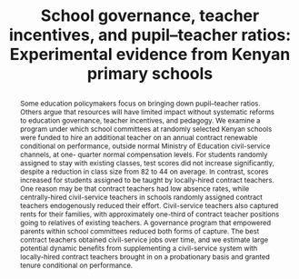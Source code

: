 ---
title: >
  School governance, teacher incentives, and pupil–teacher ratios:
  Experimental evidence from Kenyan primary schools
authors: >
  Esther Duflo, Pascaline Dupas, and Michael Kremer
paper_link: "https://doi.org/10.1016/j.jpubeco.2014.11.008"
abstract: >-
  Some education policymakers focus on bringing down pupil–teacher
  ratios. Others argue that resources will have limited impact without
  systematic reforms to education governance, teacher incentives, and
  pedagogy. We examine a program under which school committees at
  randomly selected Kenyan schools were funded to hire an additional
  teacher on an annual contract renewable conditional on performance,
  outside normal Ministry of Education civil-service channels, at one-
  quarter normal compensation levels. For students randomly assigned
  to stay with existing classes, test scores did not increase
  significantly, despite a reduction in class size from 82 to 44 on
  average. In contrast, scores increased for students assigned to be
  taught by locally-hired contract teachers. One reason may be that
  contract teachers had low absence rates, while centrally-hired
  civil-service teachers in schools randomly assigned contract
  teachers endogenously reduced their effort. Civil-service teachers
  also captured rents for their families, with approximately one-third
  of contract teacher positions going to relatives of existing
  teachers. A governance program that empowered parents within school
  committees reduced both forms of capture. The best contract teachers
  obtained civil-service jobs over time, and we estimate large
  potential dynamic benefits from supplementing a civil-service system
  with locally-hired contract teachers brought in on a probationary
  basis and granted tenure conditional on performance.
publication_date: 2014-12-09
erct_level: 0
rct: true
pdf_link: "https://escholarship.org/content/qt02b2835v/qt02b2835v.pdf"
doi: 10.1016/j.jpubeco.2014.11.008
journal: Journal of Public Economics
date_erct_check: 2025-04-21
tags:
  - mathematics
  - reading
  - K12
  - Africa
  - parent involvement
criteria:
  c:
    analysis: >-
      Relevant Quotes:

      1) "The 210 schools were randomly divided
      into a comparison group (70 schools), and an Extra Teacher Program (ETP) group (140 schools)." (p. 8)

      2) "Students and the contract teacher were then randomly
      allocated across sections." (p. 4)

      Detailed Analysis:

      Randomisation was implemented at the school level for the ETP
      intervention, assigning entire schools to treatment or control.
      Within treated schools, students were then randomly assigned to
      classes taught by contract or civil-service teachers. Under the
      ERCT standard, school-level randomisation meets or exceeds the
      requirement for class-level RCT.

      Final sentence explaining criterion C is met because
      randomisation was conducted at the school level, satisfying class-level RCT.
    quote: >
      "The 210 schools were randomly divided into a comparison group
      (70 schools), and an Extra Teacher Program (ETP) group (140
      schools)." (p. 8)
    explanation: >
      Randomisation at the school level satisfies the requirement for
      a class-level RCT.
    met: true
  e:
    analysis: >-
      Relevant Quotes:

      1) "Standardized tests covering math and literacy questions
      ranging from identifying numbers and letters
      to subtracting two-digit numbers and writing words
      were administered in all schools after 5 school terms (19 months total, but only 15 months of instruction),
      just before the program ended (November 2006)." (p. 6)

      Detailed Analysis:

      Although described as "standardized tests," these instruments
      were created for this study rather than drawn from recognized
      national or state exams. No official standardized assessment (e.g.,
      KCPE) is cited.

      Final sentence explaining criterion E is not met because the study
      did not employ a widely recognised standardized exam.
    quote: >
      "Standardized tests covering math and literacy questions ranging
      from identifying numbers and letters to subtracting two-digit
      numbers and writing words were administered in all schools after 5
      school terms (19 months total, but only 15 months of instruction),
      just before the program ended (November 2006)." (p. 6)
    explanation: >
      The assessments were study-designed instruments, not recognised
      standardized exams.
    met: false
  t:
    analysis: >-
      Relevant Quotes:

      1) "Standardized tests covering math and literacy questions
      ranging from identifying numbers and letters
      to subtracting two-digit numbers and writing words
      were administered in all schools after 5 school terms (19 months total, but only 15 months of instruction),
      just before the program ended (November 2006)." (p. 6)

      Detailed Analysis:

      Outcomes were measured after five school terms (~1.5 academic
      years) following the intervention start, exceeding the requirement
      to measure at least one full term after the intervention begins.

      Final sentence explaining criterion T is met because outcomes
      were measured more than one term after the intervention start.
    quote: >
      "Standardized tests covering math and literacy questions ranging
      from identifying numbers and letters to subtracting two-digit
      numbers and writing words were administered in all schools after 5
      school terms (19 months total, but only 15 months of instruction),
      just before the program ended (November 2006)." (p. 6)
    explanation: >
      Measurement occurred after five terms, satisfying at least one full
      academic term of follow-up.
    met: true
  d:
    analysis: >-
      Relevant Quotes:

      1) "Panels A and B of Table 1 present summary statistics at the
      school level." (p. 8)

      2) "Panel A shows no significant differences
      in observable characteristics at baseline." (p. 8)

      Detailed Analysis:

      The control (comparison) group is well documented in Table 1 with
      baseline demographics and school characteristics, and no special
      treatments beyond business-as-usual.

      Final sentence explaining criterion D is met because the control
      group is clearly documented with baseline data.
    quote: >
      "Panels A and B of Table 1 present summary statistics at the
      school level." (p. 8)
    explanation: >
      The paper provides detailed baseline characteristics and
      conditions for the control group in Table 1.
    met: true
  s:
    analysis: >-
      Relevant Quotes:

      1) "The 210 schools were randomly divided into a comparison group
      (70 schools), and an Extra Teacher Program (ETP) group (140
      schools)." (p. 8)

      Detailed Analysis:

      Randomisation at the level of entire schools satisfies the Level 2
      requirement for school-level RCT, capturing broader school-wide
      factors and real-world implementation scenarios.

      Final sentence explaining criterion S is met because randomisation
      occurred at the school level.
    quote: >
      "The 210 schools were randomly divided into a comparison group
      (70 schools), and an Extra Teacher Program (ETP) group (140
      schools)." (p. 8)
    explanation: >
      Entire schools, not just classes, were randomly assigned to treatment
      or control.
    met: true
  i:
    analysis: >-
      Relevant Quotes:

      None found.

      Detailed Analysis:

      The intervention design, implementation, data collection, and
      analysis were conducted by the authors and affiliated organizations
      without mention of an independent third-party evaluator.

      Final sentence explaining criterion I is not met because no external
      evaluation is reported.
    quote: null
    explanation: >
      The same research team and ICS officers designed, implemented,
      and analyzed the intervention without independent oversight.
    met: false
  y:
    analysis: >-
      Relevant Quotes:

      1) "Over the course of the program, five unannounced visits were made
      to each school by the research team." (pp. 6–7)

      2) "The same tests were administered again during a follow-up
      one year after the program ended (November 2007)." (p. 6)

      Detailed Analysis:

      Outcomes were tracked through five school terms (~19 months)
      and included a one-year follow-up after program end, covering
      more than a full academic year.

      Final sentence explaining criterion Y is met because tracking
      covered at least one full academic year.
    quote: >
      "The same tests were administered again during a follow-up one
      year after the program ended (November 2007)." (p. 6)
    explanation: >
      The study tracked outcomes for more than an academic year,
      satisfying the Year Duration requirement.
    met: true
  b:
    analysis: >-
      Relevant Quotes:

      1) "... school committees at randomly selected Kenyan
      schools were funded to hire an additional teacher
      on an annual contract renewable conditional on performance,
      outside normal Ministry of Education civil-service channels,
      at one-quarter normal compensation levels." (p. 1)

      Detailed Analysis:

      Providing an extra teacher is the core treatment variable. Under
      the ERCT decision tree, when additional resources are the treatment,
      business-as-usual resourcing in the control group is acceptable.

      Final sentence explaining criterion B is met because the extra
      teacher is integral to the intervention and the control group
      received standard resourcing.
    quote: >
      "... school committees at randomly selected Kenyan schools were
      funded to hire an additional teacher on an annual contract
      renewable conditional on performance, outside normal Ministry of
      Education civil-service channels, at one-quarter normal
      compensation levels." (p. 1)
    explanation: >
      The additional teacher is the treatment variable, so business-as-usual
      resourcing in the control group is acceptable.
    met: true
  r:
    analysis: >-
      Relevant Quotes:

      1) "At the end of two years, students in schools with an extra
      contract teacher performed significantly better than those in
      comparison schools by 0.16σ and 0.15σ,"
      in math and language tests
      respectively." (Muralidharan & Sundararaman 2013)

      2) "In previous RCTs in India and Western Kenya,
      hiring contract teachers has been shown to improve test scores
      among primary school students." (World Bank 2012)

      Detailed Analysis:

      The positive impacts of this contract teacher intervention have
      been reproduced in other settings. For instance, a randomized
      study in India reported significant test score gains for students
      in schools that received an extra contract teacher. Additionally,
      a multi-district trial in Kenya found that contract teachers raised
      test scores when implemented by an NGO, mirroring the original
      study’s result.

      Final sentence explaining criterion R is met because there is
      evidence of independent replication of the results.
    quote: >
      "At the end of two years, students in schools with an extra
      contract teacher performed significantly better than those in
      comparison schools by 0.16σ and 0.15σ, in math and language tests
      respectively." (Muralidharan & Sundararaman 2013)
    explanation: >
      Multiple independent studies have replicated this finding.
    met: true
  a:
    analysis: >-
      Relevant Quotes:

      1) "Standardized tests covering math and literacy questions ..." (p. 6)

      Detailed Analysis:

      The study only assesses outcomes in mathematics and reading,
      without measuring other core subjects. No justification for this
      narrow focus is provided.

      Final sentence explaining criterion A is not met because only two
      subjects were assessed.
    quote: >
      "Standardized tests covering math and literacy questions ..." (p. 6)
    explanation: >
      Only math and reading outcomes were measured, failing to cover all
      core subjects.
    met: false
  g:
    analysis: >-
      Relevant Quotes:

      None found.

      Detailed Analysis:

      The study includes only a one-year follow-up post-program but does
      not track students through to primary school graduation.

      Final sentence explaining criterion G is not met because no
      graduation tracking is reported.
    quote: null
    explanation: >
      No follow-up through to primary school graduation is reported.
    met: false
  p:
    analysis: >-
      Relevant Quotes:

      None found.

      Detailed Analysis:

      No statement of pre-registration or registry ID is provided
      prior to data collection.

      Final sentence explaining criterion P is not met because no
      pre-registration is indicated.
    quote: null
    explanation: >
      The study was not pre-registered before data collection.
    met: false
---